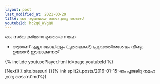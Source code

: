 ```yaml
---
layout: post
last_modified_at: 2021-03-29
title: ഓം സുഖദമായ നമഹ ൧൦൮ ടൈംസ്
youtubeId: hc2q8_WVgQU
---
```

 
 
 ഓം സർവ കർമണാ മുക്തയെ നമഹ 
 
 -  ആരാണ് എല്ലാ ജോലികളും (ചുമതലകൾ) പ്രളയത്തിനുശേഷം വീണ്ടും ഉയരാൻ ഇടയാക്കുന്നത് 
 
  
 
  
 
 
 
 
 
 


{% include youtubePlayer.html id=page.youtubeId %}
 
[Next]({{ site.baseurl }}{% link  split2/_posts/2016-01-15-ഓം പുരുജിറ്റ നമഹ ൧൦൮ ടൈംസ്.md%})
 

